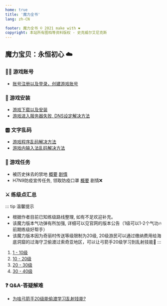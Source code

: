 ```yaml
---
home: true
title: '魔力全书'
lang: zh-CN

footer: 魔力全书 © 2021 make with ❤️
copyright: 本站所有图档等资料版权 - 史克威尔艾尼克斯
---
```



## 魔力宝贝：永恒初心 :cloud:

### :sassy_man: 游戏账号

- [账号注册以及登录，创建游戏账号](guides/register)

### :book: 游戏安装

- [游戏下载以及安装](guides/install)
- [游戏进入服务器失败, DNS设定解决方法](guides/dns)

### :ab: 文字乱码

- [游戏程序乱码解决方法](guides/locale)
- [游戏内输入法乱码解决方法](guides/input)

### :scroll: 游戏任务

- 被历史抹去的禁地  [概要](tasks/1) [剧情](tasks/1_details)
- H7N9防疫宣传任务, 领取防疫口罩 [概要](tasks/2) 剧情:x:

### :crossed_swords: 练级点汇总

::: tip 温馨提示 
- 根据作者目前已知练级路线整理, 如有不足欢迎补充。
- 该魔力版本气功弹有所加强, 详细可以见官网的版本公告（1级可以1-2个气功🔥前期练级好帮手）
- 该魔力版本因为奇丽村传送等级限制为20级, 20级游民可以通过缴纳费用给海底洞窟的过海守卫偷渡过索奇亚地区，可以让弓箭手20级学习到乱射技能🏹
:::

1. [1 - 10级](/leveling#_1-10级练级地点)
2. [10 - 20级](/leveling#_10-20级练级地点)
2. [20 - 30级](/leveling#_20-30级练级地点)
2. [30 - 40级](/leveling#_30-40级练级地点)


### :question: Q&A-答疑解难

- [为啥弓箭手20级能偷渡学习乱射技能?](about/archer_smuggling)
